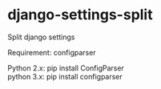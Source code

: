 # django-settings-split
Split django settings 

Requirement: configparser<br>

Python 2.x: pip install ConfigParser<br>
python 3.x: pip install configparser
